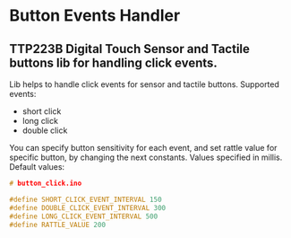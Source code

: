 # Button Events Handler
## TTP223B Digital Touch Sensor and Tactile buttons lib for handling click events.

Lib helps to handle click events for sensor and tactile buttons.
Supported events:
 - short click
 - long click
 - double click

You can specify button sensitivity for each event, and set rattle value for specific button, by changing the next constants. Values specified in millis.
Default values:
```c++
# button_click.ino

#define SHORT_CLICK_EVENT_INTERVAL 150
#define DOUBLE_CLICK_EVENT_INTERVAL 300
#define LONG_CLICK_EVENT_INTERVAL 500
#define RATTLE_VALUE 200
```
